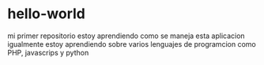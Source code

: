 # hello-world
mi primer repositorio
estoy aprendiendo como se maneja esta aplicacion
igualmente estoy aprendiendo sobre varios lenguajes de programcion
como PHP, javascrips y python
